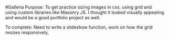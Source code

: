 #Galleria
Purpose: To get practice sizing images in css, using grid  and using custom libraries like Masonry JS. I thought it looked visually appealing and would be a good portfolio project as well.

To complete: Need to write a slideshow function, work on how the grid resizes responsively, 